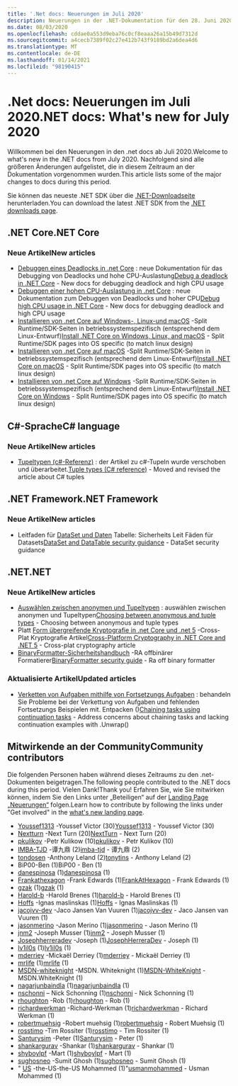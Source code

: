 ```yaml
---
title: '.Net docs: Neuerungen im Juli 2020'
description: Neuerungen in der .NET-Dokumentation für den 28. Juni 2020 bis zum 1. August 2020.
ms.date: 08/03/2020
ms.openlocfilehash: cddae0a553d9eba76c0cf8eaaa26a15b49d7312d
ms.sourcegitcommit: a4cecb7389f02c27e412b743f9189bd2a6dea4d6
ms.translationtype: MT
ms.contentlocale: de-DE
ms.lasthandoff: 01/14/2021
ms.locfileid: "98190415"
---
```

# <a name="net-docs-whats-new-for-july-2020"></a><span data-ttu-id="46449-103">.Net docs: Neuerungen im Juli 2020</span><span class="sxs-lookup"><span data-stu-id="46449-103">.NET docs: What's new for July 2020</span></span>

<span data-ttu-id="46449-104">Willkommen bei den Neuerungen in den .net docs ab Juli 2020.</span><span class="sxs-lookup"><span data-stu-id="46449-104">Welcome to what's new in the .NET docs from July 2020.</span></span> <span data-ttu-id="46449-105">Nachfolgend sind alle größeren Änderungen aufgelistet, die in diesem Zeitraum an der Dokumentation vorgenommen wurden.</span><span class="sxs-lookup"><span data-stu-id="46449-105">This article lists some of the major changes to docs during this period.</span></span>

<span data-ttu-id="46449-106">Sie können das neueste .NET SDK über die [.NET-Downloadseite](https://dotnet.microsoft.com/download) herunterladen.</span><span class="sxs-lookup"><span data-stu-id="46449-106">You can download the latest .NET SDK from the [.NET downloads page](https://dotnet.microsoft.com/download).</span></span>

## <a name="net-core"></a><span data-ttu-id="46449-107">.NET Core</span><span class="sxs-lookup"><span data-stu-id="46449-107">.NET Core</span></span>

### <a name="new-articles"></a><span data-ttu-id="46449-108">Neue Artikel</span><span class="sxs-lookup"><span data-stu-id="46449-108">New articles</span></span>

- <span data-ttu-id="46449-109">[Debuggen eines Deadlocks in .net Core](../core/diagnostics/debug-deadlock.md) : neue Dokumentation für das Debugging von Deadlocks und hohe CPU-Auslastung</span><span class="sxs-lookup"><span data-stu-id="46449-109">[Debug a deadlock in .NET Core](../core/diagnostics/debug-deadlock.md) - New docs for debugging deadlock and high CPU usage</span></span>
- <span data-ttu-id="46449-110">[Debuggen einer hohen CPU-Auslastung in .net Core](../core/diagnostics/debug-highcpu.md) : neue Dokumentation zum Debuggen von Deadlocks und hoher CPU</span><span class="sxs-lookup"><span data-stu-id="46449-110">[Debug high CPU usage in .NET Core](../core/diagnostics/debug-highcpu.md) - New docs for debugging deadlock and high CPU usage</span></span>
- <span data-ttu-id="46449-111">[Installieren von .net Core auf Windows-, Linux-und macOS](../core/install/index.yml) -Split Runtime/SDK-Seiten in betriebssystemspezifisch (entsprechend dem Linux-Entwurf)</span><span class="sxs-lookup"><span data-stu-id="46449-111">[Install .NET Core on Windows, Linux, and macOS](../core/install/index.yml) - Split Runtime/SDK pages into OS specific (to match linux design)</span></span>
- <span data-ttu-id="46449-112">[Installieren von .net Core auf macOS](../core/install/macos.md) -Split Runtime/SDK-Seiten in betriebssystemspezifisch (entsprechend dem Linux-Entwurf)</span><span class="sxs-lookup"><span data-stu-id="46449-112">[Install .NET Core on macOS](../core/install/macos.md) - Split Runtime/SDK pages into OS specific (to match linux design)</span></span>
- <span data-ttu-id="46449-113">[Installieren von .net Core auf Windows](../core/install/windows.md) -Split Runtime/SDK-Seiten in betriebssystemspezifisch (entsprechend dem Linux-Entwurf)</span><span class="sxs-lookup"><span data-stu-id="46449-113">[Install .NET Core on Windows](../core/install/windows.md) - Split Runtime/SDK pages into OS specific (to match linux design)</span></span>

## <a name="c-language"></a><span data-ttu-id="46449-114">C#-Sprache</span><span class="sxs-lookup"><span data-stu-id="46449-114">C# language</span></span>

### <a name="new-articles"></a><span data-ttu-id="46449-115">Neue Artikel</span><span class="sxs-lookup"><span data-stu-id="46449-115">New articles</span></span>

- <span data-ttu-id="46449-116">[Tupeltypen (c#-Referenz)](../csharp/language-reference/builtin-types/value-tuples.md) : der Artikel zu c#-Tupeln wurde verschoben und überarbeitet.</span><span class="sxs-lookup"><span data-stu-id="46449-116">[Tuple types (C# reference)](../csharp/language-reference/builtin-types/value-tuples.md) - Moved and revised the article about C# tuples</span></span>

## <a name="net-framework"></a><span data-ttu-id="46449-117">.NET Framework</span><span class="sxs-lookup"><span data-stu-id="46449-117">.NET Framework</span></span>

### <a name="new-articles"></a><span data-ttu-id="46449-118">Neue Artikel</span><span class="sxs-lookup"><span data-stu-id="46449-118">New articles</span></span>

- <span data-ttu-id="46449-119">Leitfaden für [DataSet und Daten](../framework/data/adonet/dataset-datatable-dataview/security-guidance.md) Tabelle: Sicherheits Leit Fäden für Datasets</span><span class="sxs-lookup"><span data-stu-id="46449-119">[DataSet and DataTable security guidance](../framework/data/adonet/dataset-datatable-dataview/security-guidance.md) - DataSet security guidance</span></span>

## <a name="net"></a><span data-ttu-id="46449-120">.NET</span><span class="sxs-lookup"><span data-stu-id="46449-120">.NET</span></span>

### <a name="new-articles"></a><span data-ttu-id="46449-121">Neue Artikel</span><span class="sxs-lookup"><span data-stu-id="46449-121">New articles</span></span>

- <span data-ttu-id="46449-122">[Auswählen zwischen anonymen und Tupeltypen](../standard/base-types/choosing-between-anonymous-and-tuple.md) : auswählen zwischen anonymen und Tupeltypen</span><span class="sxs-lookup"><span data-stu-id="46449-122">[Choosing between anonymous and tuple types](../standard/base-types/choosing-between-anonymous-and-tuple.md) - Choosing between anonymous and tuple types</span></span>
- <span data-ttu-id="46449-123">Platt [Form übergreifende Kryptografie in .net Core und .net 5](../standard/security/cross-platform-cryptography.md) -Cross-Plat Kryptografie Artikel</span><span class="sxs-lookup"><span data-stu-id="46449-123">[Cross-Platform Cryptography in .NET Core and .NET 5](../standard/security/cross-platform-cryptography.md) - Cross-plat cryptography article</span></span>
- <span data-ttu-id="46449-124">[BinaryFormatter-Sicherheitshandbuch](../standard/serialization/binaryformatter-security-guide.md) -RA offbinärer Formatierer</span><span class="sxs-lookup"><span data-stu-id="46449-124">[BinaryFormatter security guide](../standard/serialization/binaryformatter-security-guide.md) - Ra off binary formatter</span></span>

### <a name="updated-articles"></a><span data-ttu-id="46449-125">Aktualisierte Artikel</span><span class="sxs-lookup"><span data-stu-id="46449-125">Updated articles</span></span>

- <span data-ttu-id="46449-126">[Verketten von Aufgaben mithilfe von Fortsetzungs Aufgaben](../standard/parallel-programming/chaining-tasks-by-using-continuation-tasks.md) : behandeln Sie Probleme bei der Verkettung von Aufgaben und fehlenden Fortsetzungs Beispielen mit. Entpacken ()</span><span class="sxs-lookup"><span data-stu-id="46449-126">[Chaining tasks using continuation tasks](../standard/parallel-programming/chaining-tasks-by-using-continuation-tasks.md) - Address concerns about chaining tasks and lacking continuation examples with .Unwrap()</span></span>

## <a name="community-contributors"></a><span data-ttu-id="46449-127">Mitwirkende an der Community</span><span class="sxs-lookup"><span data-stu-id="46449-127">Community contributors</span></span>

<span data-ttu-id="46449-128">Die folgenden Personen haben während dieses Zeitraums zu den .net-Dokumenten beigetragen.</span><span class="sxs-lookup"><span data-stu-id="46449-128">The following people contributed to the .NET docs during this period.</span></span> <span data-ttu-id="46449-129">Vielen Dank!</span><span class="sxs-lookup"><span data-stu-id="46449-129">Thank you!</span></span> <span data-ttu-id="46449-130">Erfahren Sie, wie Sie mitwirken können, indem Sie den Links unter „Beteiligen“ auf der [Landing Page „Neuerungen“](index.yml) folgen.</span><span class="sxs-lookup"><span data-stu-id="46449-130">Learn how to contribute by following the links under "Get involved" in the [what's new landing page](index.yml).</span></span>

- <span data-ttu-id="46449-131">[Youssef1313](https://github.com/Youssef1313) -Youssef Victor (30)</span><span class="sxs-lookup"><span data-stu-id="46449-131">[Youssef1313](https://github.com/Youssef1313) - Youssef Victor (30)</span></span>
- <span data-ttu-id="46449-132">[Nextturn](https://github.com/nxtn) -Next Turn (20)</span><span class="sxs-lookup"><span data-stu-id="46449-132">[NextTurn](https://github.com/nxtn) - Next Turn (20)</span></span>
- <span data-ttu-id="46449-133">[pkulikov](https://github.com/pkulikov) -Petr Kulikow (10)</span><span class="sxs-lookup"><span data-stu-id="46449-133">[pkulikov](https://github.com/pkulikov) - Petr Kulikov (10)</span></span>
- <span data-ttu-id="46449-134">[IMBA-TJD](https://github.com/imba-tjd) -谭九鼎 (2)</span><span class="sxs-lookup"><span data-stu-id="46449-134">[imba-tjd](https://github.com/imba-tjd) - 谭九鼎 (2)</span></span>
- <span data-ttu-id="46449-135">[tondosen](https://github.com/tonytins) -Anthony Leland (2)</span><span class="sxs-lookup"><span data-stu-id="46449-135">[tonytins](https://github.com/tonytins) - Anthony Leland (2)</span></span>
- <span data-ttu-id="46449-136">BiP00-Ben (1)</span><span class="sxs-lookup"><span data-stu-id="46449-136">BiP00 - Ben (1)</span></span>
- <span data-ttu-id="46449-137">[danespinosa](https://github.com/danespinosa) (1)</span><span class="sxs-lookup"><span data-stu-id="46449-137">[danespinosa](https://github.com/danespinosa) (1)</span></span>
- <span data-ttu-id="46449-138">[Frankathexagon](https://github.com/FrankAtHexagon) -Frank Edwards (1)</span><span class="sxs-lookup"><span data-stu-id="46449-138">[FrankAtHexagon](https://github.com/FrankAtHexagon) - Frank Edwards (1)</span></span>
- <span data-ttu-id="46449-139">[gzak](https://github.com/gzak) (1)</span><span class="sxs-lookup"><span data-stu-id="46449-139">[gzak](https://github.com/gzak) (1)</span></span>
- <span data-ttu-id="46449-140">[Harold-b](https://github.com/harold-b) -Harold Brenes (1)</span><span class="sxs-lookup"><span data-stu-id="46449-140">[harold-b](https://github.com/harold-b) - Harold Brenes (1)</span></span>
- <span data-ttu-id="46449-141">[Hoffs](https://github.com/Hoffs) -Ignas maslinskas (1)</span><span class="sxs-lookup"><span data-stu-id="46449-141">[Hoffs](https://github.com/Hoffs) - Ignas Maslinskas (1)</span></span>
- <span data-ttu-id="46449-142">[jacojvv-dev](https://github.com/jacojvv-dev) -Jaco Jansen Van Vuuren (1)</span><span class="sxs-lookup"><span data-stu-id="46449-142">[jacojvv-dev](https://github.com/jacojvv-dev) - Jaco Jansen van Vuuren (1)</span></span>
- <span data-ttu-id="46449-143">[jasonmerino](https://github.com/jasonmerino) -Jason Merino (1)</span><span class="sxs-lookup"><span data-stu-id="46449-143">[jasonmerino](https://github.com/jasonmerino) - Jason Merino (1)</span></span>
- <span data-ttu-id="46449-144">[jnm2](https://github.com/jnm2) -Joseph Musser (1)</span><span class="sxs-lookup"><span data-stu-id="46449-144">[jnm2](https://github.com/jnm2) - Joseph Musser (1)</span></span>
- <span data-ttu-id="46449-145">[Josephherreradev](https://github.com/JosephHerreraDev) -Joseph (1)</span><span class="sxs-lookup"><span data-stu-id="46449-145">[JosephHerreraDev](https://github.com/JosephHerreraDev) - Joseph (1)</span></span>
- <span data-ttu-id="46449-146">[lv1il0s](https://github.com/lv1il0s) (1)</span><span class="sxs-lookup"><span data-stu-id="46449-146">[lv1il0s](https://github.com/lv1il0s) (1)</span></span>
- <span data-ttu-id="46449-147">[mderriey](https://github.com/mderriey) -Mickaël Derriey (1)</span><span class="sxs-lookup"><span data-stu-id="46449-147">[mderriey](https://github.com/mderriey) - Mickaël Derriey (1)</span></span>
- <span data-ttu-id="46449-148">[mrlife](https://github.com/mrlife) (1)</span><span class="sxs-lookup"><span data-stu-id="46449-148">[mrlife](https://github.com/mrlife) (1)</span></span>
- <span data-ttu-id="46449-149">[MSDN-whiteknight](https://github.com/MSDN-WhiteKnight) -MSDN. Whiteknight (1)</span><span class="sxs-lookup"><span data-stu-id="46449-149">[MSDN-WhiteKnight](https://github.com/MSDN-WhiteKnight) - MSDN.WhiteKnight (1)</span></span>
- <span data-ttu-id="46449-150">[nagarjunbaindla](https://github.com/nagarjunbaindla) (1)</span><span class="sxs-lookup"><span data-stu-id="46449-150">[nagarjunbaindla](https://github.com/nagarjunbaindla) (1)</span></span>
- <span data-ttu-id="46449-151">[nschonni](https://github.com/nschonni) – Nick Schonning (1)</span><span class="sxs-lookup"><span data-stu-id="46449-151">[nschonni](https://github.com/nschonni) - Nick Schonning (1)</span></span>
- <span data-ttu-id="46449-152">[rhoughton](https://github.com/rhoughton) -Rob (1)</span><span class="sxs-lookup"><span data-stu-id="46449-152">[rhoughton](https://github.com/rhoughton) - Rob (1)</span></span>
- <span data-ttu-id="46449-153">[richardwerkman](https://github.com/richardwerkman) -Richard-Werkman (1)</span><span class="sxs-lookup"><span data-stu-id="46449-153">[richardwerkman](https://github.com/richardwerkman) - Richard Werkman (1)</span></span>
- <span data-ttu-id="46449-154">[robertmuehsig](https://github.com/robertmuehsig) -Robert muehsig (1)</span><span class="sxs-lookup"><span data-stu-id="46449-154">[robertmuehsig](https://github.com/robertmuehsig) - Robert Muehsig (1)</span></span>
- <span data-ttu-id="46449-155">[rosstimo](https://github.com/rosstimo) -Tim Rossiter (1)</span><span class="sxs-lookup"><span data-stu-id="46449-155">[rosstimo](https://github.com/rosstimo) - Tim Rossiter (1)</span></span>
- <span data-ttu-id="46449-156">[Santurysim](https://github.com/Santurysim) -Peter (1)</span><span class="sxs-lookup"><span data-stu-id="46449-156">[Santurysim](https://github.com/Santurysim) - Peter (1)</span></span>
- <span data-ttu-id="46449-157">[shankargurav](https://github.com/shankargurav) -Shankar (1)</span><span class="sxs-lookup"><span data-stu-id="46449-157">[shankargurav](https://github.com/shankargurav) - Shankar (1)</span></span>
- <span data-ttu-id="46449-158">[shyboylpf](https://github.com/shyboylpf) -Mart (1)</span><span class="sxs-lookup"><span data-stu-id="46449-158">[shyboylpf](https://github.com/shyboylpf) - Mart (1)</span></span>
- <span data-ttu-id="46449-159">[sughosneo](https://github.com/sughosneo) -Sumit Ghosh (1)</span><span class="sxs-lookup"><span data-stu-id="46449-159">[sughosneo](https://github.com/sughosneo) - Sumit Ghosh (1)</span></span>
- <span data-ttu-id="46449-160">" [US](https://github.com/usmanmohammed) -the-US-the-US Mohammed (1)"</span><span class="sxs-lookup"><span data-stu-id="46449-160">[usmanmohammed](https://github.com/usmanmohammed) - Usman Mohammed (1)</span></span>
